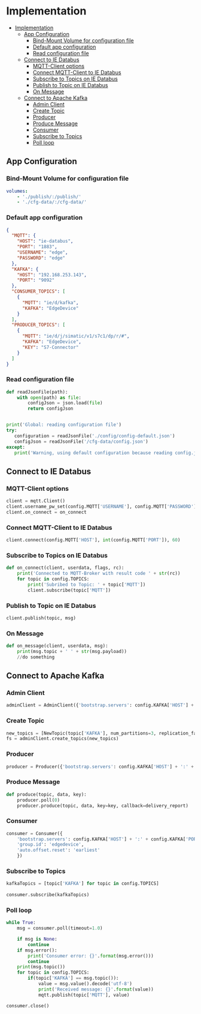 # Implementation

- [Implementation](#implementation)
  - [App Configuration](#app-configuration)
    - [Bind-Mount Volume for configuration file](#bind-mount-volume-for-configuration-file)
    - [Default app configuration](#default-app-configuration)
    - [Read configuration file](#read-configuration-file)
  - [Connect to IE Databus](#connect-to-ie-databus)
    - [MQTT-Client options](#mqtt-client-options)
    - [Connect MQTT-Client to IE Databus](#connect-mqtt-client-to-ie-databus)
    - [Subscribe to Topics on IE Databus](#subscribe-to-topics-on-ie-databus)
    - [Publish to Topic on IE Databus](#publish-to-topic-on-ie-databus)
    - [On Message](#on-message)
  - [Connect to Apache Kafka](#connect-to-apache-kafka)
    - [Admin Client](#admin-client)
    - [Create Topic](#create-topic)
    - [Producer](#producer)
    - [Produce Message](#produce-message)
    - [Consumer](#consumer)
    - [Subscribe to Topics](#subscribe-to-topics)
    - [Poll loop](#poll-loop)

## App Configuration

### Bind-Mount Volume for configuration file

```yml
volumes:
    - './publish/:/publish/'
    - './cfg-data/:/cfg-data/'
```

### Default app configuration
```json
{
  "MQTT": {
    "HOST": "ie-databus",
    "PORT": "1883",
    "USERNAME": "edge",
    "PASSWORD": "edge"
  },
  "KAFKA": {
    "HOST": "192.168.253.143",
    "PORT": "9092"
  },
  "CONSUMER_TOPICS": [
    {
      "MQTT": "ie/d/kafka",
      "KAFKA": "EdgeDevice"
    }
  ],
  "PRODUCER_TOPICS": [
    {
      "MQTT": "ie/d/j/simatic/v1/s7c1/dp/r/#",
      "KAFKA": "EdgeDevice",
      "KEY": "S7-Connector"
    }
  ]
}
```

### Read configuration file
```python
def readJsonFile(path):
    with open(path) as file:
        configJson = json.load(file)
        return configJson


print('Global: reading configuration file')
try:
   configuration = readJsonFile('./config/config-default.json')
   configJson = readJsonFile('/cfg-data/config.json')
except:
   print('Warning, using default configuration because reading config.json file failed')
```


## Connect to IE Databus

### MQTT-Client options
```python
client = mqtt.Client()
client.username_pw_set(config.MQTT['USERNAME'], config.MQTT['PASSWORD'])
client.on_connect = on_connect
```

### Connect MQTT-Client to IE Databus
```python
client.connect(config.MQTT['HOST'], int(config.MQTT['PORT']), 60)
```

### Subscribe to Topics on IE Databus
```python
def on_connect(client, userdata, flags, rc):
    print('Connected to MQTT-Broker with result code ' + str(rc))
    for topic in config.TOPICS:
        print('Subribed to Topic: ' + topic['MQTT'])
        client.subscribe(topic['MQTT'])
```

### Publish to Topic on IE Databus
```python
client.publish(topic, msg)
```

### On Message
```python
def on_message(client, userdata, msg):
    print(msg.topic + ' ' + str(msg.payload))
    //do something
```

## Connect to Apache Kafka

### Admin Client
```python
adminClient = AdminClient({'bootstrap.servers': config.KAFKA['HOST'] + ':' + config.KAFKA['PORT']})
```

### Create Topic
```python
new_topics = [NewTopic(topic['KAFKA'], num_partitions=3, replication_factor=1) for topic in config.TOPICS]
fs = adminClient.create_topics(new_topics)
```

### Producer
```python
producer = Producer({'bootstrap.servers': config.KAFKA['HOST'] + ':' + config.KAFKA['PORT']})
```

### Produce Message
```python
def produce(topic, data, key):
    producer.poll(0)
    producer.produce(topic, data, key=key, callback=delivery_report)
```

### Consumer
```python
consumer = Consumer({
    'bootstrap.servers': config.KAFKA['HOST'] + ':' + config.KAFKA['PORT'],
    'group.id': 'edgedevice',
    'auto.offset.reset': 'earliest'
    })
```

### Subscribe to Topics
```python
kafkaTopics = [topic['KAFKA'] for topic in config.TOPICS]
    
consumer.subscribe(kafkaTopics)
```

### Poll loop
```python
while True:
    msg = consumer.poll(timeout=1.0)

    if msg is None:
        continue
    if msg.error():
        print('Consumer error: {}'.format(msg.error()))
        continue
    print(msg.topic())
    for topic in config.TOPICS:
        if(topic['KAFKA'] == msg.topic()):
            value = msg.value().decode('utf-8')
            print('Received message: {}'.format(value))
            mqtt.publish(topic['MQTT'], value)

consumer.close()
```
